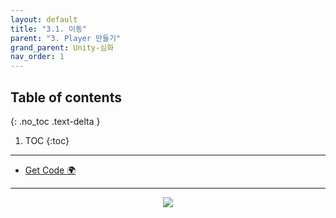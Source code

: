 ```yaml
---
layout: default
title: "3.1. 이동"
parent: "3. Player 만들기"
grand_parent: Unity-심화
nav_order: 1
---
```


## Table of contents
{: .no_toc .text-delta }

1. TOC
{:toc}

---

* [Get Code 🌍]()

---

<p align="center">
  <img src="https://taehyungs-programming-blog.github.io/blog/assets/images/csharp/unity-adv/unity-adv-3-1-1.png"/>
</p>